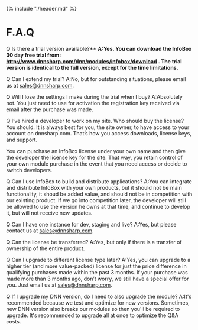 {% include "./header.md" %}
# F.A.Q

Q:Is there a trial version available?**
**A:Yes. You can download the InfoBox 30 day free trial from: http://www.dnnsharp.com/dnn/modules/infobox/download . The trial version is identical to the full version, except for the time limitations.**

Q:Can I extend my trial?
A:No, but for outstanding situations, please email us at sales@dnnsharp.com.

Q:Will I lose the settings I make during the trial when I buy?
A:Absolutely not. You just need to use for activation the registration key received via email after the purchase was made.

Q:I’ve hired a developer to work on my site. Who should buy the license?
You should. It is always best for you, the site owner, to have access to your account on dnnsharp.com. That’s how you access downloads, license keys, and support.

You can purchase an InfoBox license under your own name and then give the developer the license key for the site. That way, you retain control of your own module purchase in the event that you need access or decide to switch developers.

Q:Can I use InfoBox to build and distribute applications?
A:You can integrate and distribute InfoBox with your own products, but it should not be main functionality, it shoud be added value, and should not be in competition with our existing product. If we go into competition later, the developer will still be allowed to use the version he owns at that time, and continue to develop it, but will not receive new updates.

Q:Can I have one instance for dev, staging and live?
A:Yes, but please contact us at sales@dnnsharp.com.

Q:Can the license be transferred?
A:Yes, but only if there is a transfer of ownership of the entire product.

Q:Can I upgrade to different license type later?
A:Yes, you can upgrade to a higher tier (and more value-packed) license for just the price difference in qualifying purchases made within the past 3 months. If your purchase was made more than 3 months ago, don’t worry, we still have a special offer for you. Just email us at sales@dnnsharp.com.

Q:If I upgrade my DNN version, do I need to also upgrade the module?
A:It's recommended because we test and optimize for new versions. Sometimes, new DNN version also breaks our modules so then you'll be required to upgrade. It's recommended to upgrade all at once to optimize the Q&A costs.

